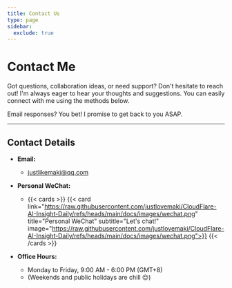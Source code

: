 ```yaml
---
title: Contact Us
type: page
sidebar:
  exclude: true
---
```

# Contact Me

Got questions, collaboration ideas, or need support? Don't hesitate to reach out! I'm always eager to hear your thoughts and suggestions. You can easily connect with me using the methods below.

Email responses? You bet! I promise to get back to you ASAP.

---

## **Contact Details**

*   **Email:**
    *   [justlikemaki@qq.com](mailto:justlikemaki@qq.com)

*   **Personal WeChat:**
    *   {{< cards >}}
        {{< card link="https://raw.githubusercontent.com/justlovemaki/CloudFlare-AI-Insight-Daily/refs/heads/main/docs/images/wechat.png" title="Personal WeChat" subtitle="Let's chat!" image="https://raw.githubusercontent.com/justlovemaki/CloudFlare-AI-Insight-Daily/refs/heads/main/docs/images/wechat.png">}}
        {{< /cards >}}

*   **Office Hours:**
    *   Monday to Friday, 9:00 AM - 6:00 PM (GMT+8)
    *   (Weekends and public holidays are chill 😌)